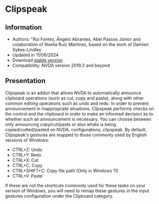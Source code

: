 # Clipspeak


## Information
* Authors: "Rui Fontes, Ângelo Abrantes, Abel Passos Júnior and colaboration of Noelia Ruiz Martínez, based on the work of Damien Sykes-Lindley
* Updated in 11/06/2024
* Download [stable version][1]
* Compatibility: NVDA version 2019.3 and beyond


## Presentation
Clipspeak is an addon that allows NVDA to automatically announce clipboard operations (such as cut, copy and paste), along with other common editing operations such as undo and redo.
In order to prevent announcement in inappropriate situations, Clipspeak performs checks on the control and the clipboard in order to make an informed decision as to whether such an announcement is necessary.
You can choose between only announcing copy/cut/paste or also whats is being copied/cutted/pasted on NVDA, configurations, clipspeak.
By default, Clipspeak's gestures are mapped to those commonly used by English versions of Windows:
* CTRL+Z: Undo
* CTRL+Y: Redo
* CTRL+X: Cut
* CTRL+C: Copy
* CTRL+SHIFT+C: Copy file path (Only in Windows 11)
* CTRL+V: Paste

If these are not the shortcuts commonly used for these tasks on your version of Windows, you will need to remap these gestures in the input gestures configuration under the Clipboard category.


[1]: https://github.com/ruifontes/clipspeak/releases/download/2025.06.13/clipspeak-2024.06.11.nvda-addon

